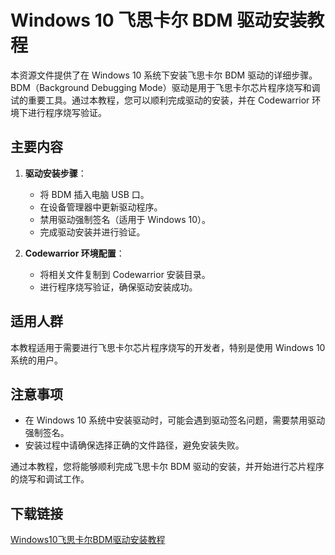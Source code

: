 # Windows 10 飞思卡尔 BDM 驱动安装教程

本资源文件提供了在 Windows 10 系统下安装飞思卡尔 BDM 驱动的详细步骤。BDM（Background Debugging Mode）驱动是用于飞思卡尔芯片程序烧写和调试的重要工具。通过本教程，您可以顺利完成驱动的安装，并在 Codewarrior 环境下进行程序烧写验证。

## 主要内容

1. **驱动安装步骤**：
   - 将 BDM 插入电脑 USB 口。
   - 在设备管理器中更新驱动程序。
   - 禁用驱动强制签名（适用于 Windows 10）。
   - 完成驱动安装并进行验证。

2. **Codewarrior 环境配置**：
   - 将相关文件复制到 Codewarrior 安装目录。
   - 进行程序烧写验证，确保驱动安装成功。

## 适用人群

本教程适用于需要进行飞思卡尔芯片程序烧写的开发者，特别是使用 Windows 10 系统的用户。

## 注意事项

- 在 Windows 10 系统中安装驱动时，可能会遇到驱动签名问题，需要禁用驱动强制签名。
- 安装过程中请确保选择正确的文件路径，避免安装失败。

通过本教程，您将能够顺利完成飞思卡尔 BDM 驱动的安装，并开始进行芯片程序的烧写和调试工作。

## 下载链接

[Windows10飞思卡尔BDM驱动安装教程](https://pan.quark.cn/s/a47b776ee55c)